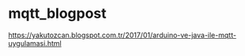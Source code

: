 # mqtt_blogpost
https://yakutozcan.blogspot.com.tr/2017/01/arduino-ve-java-ile-mqtt-uygulamasi.html
